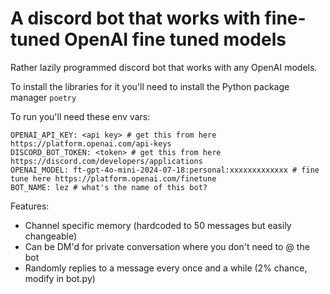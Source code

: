 # A discord bot that works with fine-tuned OpenAI fine tuned models

Rather lazily programmed discord bot that works with any OpenAI models. 

To install the libraries for it you'll need to install the Python package manager `poetry`

To run you'll need these env vars:
```
OPENAI_API_KEY: <api key> # get this from here https://platform.openai.com/api-keys
DISCORD_BOT_TOKEN: <token> # get this from here https://discord.com/developers/applications
OPENAI_MODEL: ft-gpt-4o-mini-2024-07-18:personal:xxxxxxxxxxxxx # fine tune here https://platform.openai.com/finetune
BOT_NAME: lez # what's the name of this bot?
```

Features:
  - Channel specific memory (hardcoded to 50 messages but easily changeable)
  - Can be DM'd for private conversation where you don't need to @ the bot
  - Randomly replies to a message every once and a while (2% chance, modify in bot.py)
